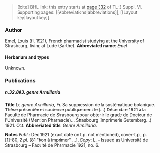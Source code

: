 > [!cite] BHL link: this entry starts at [page 332](https://www.biodiversitylibrary.org/page/33260320) of TL-2 Suppl. VI.
> Supporting pages: [[Abbreviations|abbreviations]], [[Layout key|layout key]].

### Author

Emel, Louis (fl. 1921), French pharmacist studying at the University of Strasbourg, living at Lude (Sarthe). 
**Abbreviated name**: *Emel*

#### Herbarium and types

Unknown.

### Publications

##### n.32.883. genre Armillaria

**Title**
Le *genre Armillaria*, Fr. Sa suppression de la systématique botanique. Thèse présentée et soutenue publiquement le \[...\] Décembre 1921 à la Faculté de Pharmacie de Strasbourg pour obtenir le grade de Docteur de l'Université (Mention Pharmacie)... Strasbourg (Imprimerie Gutemberg...) 1921. Oct.
**Abbreviated title**: *Genre Armillaria*.

**Notes**
*Publ*.: Dec 1921 (exact date on t.p. not mentioned), cover-t.p., p. \[1\]-80, *2 pl*. \[81 "bon à imprimer" ...\]. *Copy*: L. – Issued as Université de Strasbourg – Faculté de Pharmacie 1921, no. 6.

